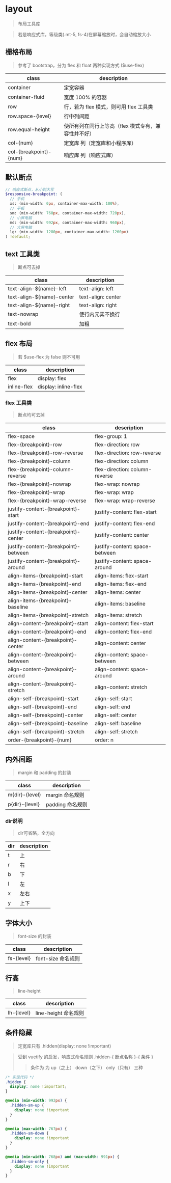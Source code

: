 # layout
> 布局工具库

> 若是响应式库，等级类(.mt-5, fs-4)在屏幕缩放时，会自动缩放大小

## 栅格布局
> 参考了 bootstrap，分为 flex 和 float 两种实现方式 ($use-flex)

 class                       | description
 ----------------------      | ---------------------
 container                   | 定宽容器
 container-fluid             | 宽度 100% 的容器
 row                         | 行，若为 flex 模式，则可用 flex 工具类
 row.space-{level}           | 行中列间距
 row.equal-height            | 使所有列在同行上等高（flex 模式专有，兼容性并不好）
 col-{num}                   | 定宽库 列（定宽库和小程序库）
 col-{breakpoint}-{num}      | 响应库 列（响应式库）
 
## 默认断点
```scss
// 响应式断点，从小到大写
$responsive-breakpoint: (
  // 手机
  xs: (min-width: 0px, container-max-width: 100%),
  // 平板
  sm: (min-width: 768px, container-max-width: 720px),
  // 小屏电脑
  md: (min-width: 992px, container-max-width: 960px),
  // 大屏电脑
  lg: (min-width: 1280px, container-max-width: 1260px)
) !default;
```

## text 工具类
> 断点可去掉

 class                       | description
 ----------------------      | ---------------------
 text-align-${name}-left     | text-align: left
 text-align-${name}-center   | text-align: center
 text-align-${name}-right    | text-align: right
 text-nowrap                 | 使行内元素不换行
 text-bold                   | 加粗

## flex 布局
> 若 $use-flex 为 false 则不可用

 class                       | description
 ----------------------      | ---------------------
 flex                        | display: flex
 inline-flex                 | display: inline-flex

### flex 工具类
> 断点均可去掉

 class                                | description
 -----------------------------------  | ---------------------
 flex-space                           | flex-group: 1
 flex-{breakpoint}-row                | flex-direction: row
 flex-{breakpoint}-row-reverse        | flex-direction: row-reverse
 flex-{breakpoint}-column             | flex-direction: column
 flex-{breakpoint}-column-reverse     | flex-direction: column-reverse
 flex-{breakpoint}-nowrap             | flex-wrap: nowrap
 flex-{breakpoint}-wrap               | flex-wrap: wrap
 flex-{breakpoint}-wrap-reverse       | flex-wrap: wrap-reverse
 justify-content-{breakpoint}-start   | justify-content: flex-start
 justify-content-{breakpoint}-end     | justify-content: flex-end
 justify-content-{breakpoint}-center  | justify-content: center
 justify-content-{breakpoint}-between | justify-content: space-between
 justify-content-{breakpoint}-around  | justify-content: space-around
 align-items-{breakpoint}-start       | align-items: flex-start
 align-items-{breakpoint}-end         | align-items: flex-end
 align-items-{breakpoint}-center      | align-items: center
 align-items-{breakpoint}-baseline    | align-items: baseline
 align-items-{breakpoint}-stretch     | align-items: stretch
 align-content-{breakpoint}-start     | align-content: flex-start
 align-content-{breakpoint}-end       | align-content: flex-end
 align-content-{breakpoint}-center    | align-content: center
 align-content-{breakpoint}-between   | align-content: space-between
 align-content-{breakpoint}-around    | align-content: space-around
 align-content-{breakpoint}-stretch   | align-content: stretch
 align-self-{breakpoint}-start        | align-self: start
 align-self-{breakpoint}-end          | align-self: end
 align-self-{breakpoint}-center       | align-self: center
 align-self-{breakpoint}-baseline     | align-self: baseline
 align-self-{breakpoint}-stretch      | align-self: stretch
 order-{breakpoint}-{num}             | order: n

## 内外间距
> margin 和 padding 的封装

 class                        | description
 ---------------------------- | -------------------------------------
 m{dir}-{level}               | margin 命名规则
 p{dir}-{level}               | padding 命名规则

### dir说明
> dir可省略，全方向

 dir | description
 --- | -----------
 t   | 上
 r   | 右
 b   | 下
 l   | 左
 x   | 左右
 y   | 上下

## 字体大小
> font-size 的封装

 class                   | description
 ----------------------- | -------------------------------------
 fs-{level}              | font-size 命名规则

## 行高
> line-height

 class                   | description
 ----------------------- | -------------------------------------
 lh-{level}              | line-height 命名规则

## 条件隐藏
> 定宽库只有 .hidden(display: none !important)

> 受到 vuetify 的启发，响应式命名规则 .hidden-{ 断点名称 }-{ 条件 }
>> 条件为 为 up（之上） down（之下） only（只有） 三种

```scss
/* 实现代码 */
.hidden {
  display: none !important;
}

@media (min-width: 992px) {
  .hidden-sm-up {
    display: none !important
  }
}

@media (max-width: 767px) {
  .hidden-sm-down {
    display: none !important
  }
}

@media (min-width: 768px) and (max-width: 991px) {
  .hidden-sm-only {
    display: none !important
  }
}
```